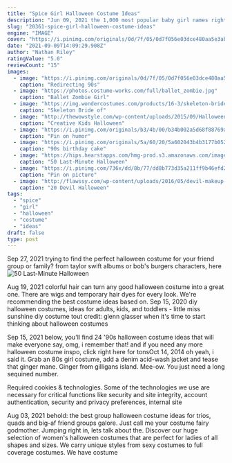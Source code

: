 ```yaml
---
title: "Spice Girl Halloween Costume Ideas"
description: "Jun 09, 2021 the 1,000 most popular baby girl names right now.  Check out our favorite halloween costume ideas for humans. View gallery 35 photos Pumpkin spice latte dog costume."
slug: "20361-spice-girl-halloween-costume-ideas"
engine: "IMAGE"
cover: "https://i.pinimg.com/originals/0d/7f/05/0d7f056e03dce480aa5e3ab98820d768.jpg"
date: "2021-09-09T14:09:29.908Z"
author: "Nathan Riley"
ratingValue: "5.0"
reviewCount: "15"
images:
  - image: "https://i.pinimg.com/originals/0d/7f/05/0d7f056e03dce480aa5e3ab98820d768.jpg"
    caption: "Redirecting 90s"
  - image: "https://photos.costume-works.com/full/ballet_zombie.jpg"
    caption: "Ballet Zombie Girl"
  - image: "https://img.wondercostumes.com/products/16-3/skeleton-bride-of-the-night-women-costume.jpg"
    caption: "Skeleton Bride of"
  - image: "http://thewowstyle.com/wp-content/uploads/2015/09/Halloween-Costumes-for-Kids.jpg"
    caption: "Creative Kids Halloween"
  - image: "https://i.pinimg.com/originals/b3/4b/00/b34b002a5d68f88769a7675d27834196.jpg"
    caption: "Pin on humor"
  - image: "https://i.pinimg.com/originals/5a/60/20/5a602043b4b3177b052e7e950da38082.jpg"
    caption: "90s birthday cake"
  - image: "https://hips.hearstapps.com/hmg-prod.s3.amazonaws.com/images/starbucks-cup-halloween-costume-1531982698.jpg?crop=0.921xw:0.931xh;0,0.0536xh&resize=480:*"
    caption: "50 Last-Minute Halloween"
  - image: "https://i.pinimg.com/736x/dd/8b/77/dd8b773d35a211ff9b46efd25d82ee1c.jpg"
    caption: "Pin on picture"
  - image: "http://flawssy.com/wp-content/uploads/2016/05/devil-makeup-ideas.jpg"
    caption: "20 Devil Halloween"
tags:
  - "spice"
  - "girl"
  - "halloween"
  - "costume"
  - "ideas"
draft: false
type: post
---
```


Sep 27, 2021 trying to find the perfect halloween costume for your friend group or family? from taylor swift albums or bob's burgers characters, here
![50 Last-Minute Halloween](https://hips.hearstapps.com/hmg-prod.s3.amazonaws.com/images/starbucks-cup-halloween-costume-1531982698.jpg?crop=0.921xw:0.931xh;0,0.0536xh&resize=480:* "50 Last-Minute Halloween")

Aug 19, 2021 colorful hair can turn any good halloween costume into a great one. There are wigs and temporary hair dyes for every look. We&#39;re recommending the best costume ideas based on. Sep 15, 2020 diy halloween costumes, ideas for adults, kids, and toddlers - little miss sunshine diy costume tout credit: glenn glasser when it&#39;s time to start thinking about halloween costumes
<!--inArticleAds-->

<!--galleryOne-->

Sep 15, 2021 below, you'll find 24 '90s halloween costume ideas that will make everyone say, omg, i remember that! and if you need any more halloween costume inspo, click right here for tonsOct 14, 2014 oh yeah, i said it. Grab an 80s girl costume, add a denim acid-wash jacket and tease that ginger mane. Ginger from gilligans island. Mee-ow. You just need a long sequined number.
<!--inArticleAds-->

<!--galleryTwo-->

Required cookies & technologies. Some of the technologies we use are necessary for critical functions like security and site integrity, account authentication, security and privacy preferences, internal site
<!--galleryThree-->

Aug 03, 2021 behold: the best group halloween costume ideas for trios, quads and big-af friend groups galore. Just call me your costume fairy godmother. Jumping right in, lets talk about the. Discover our huge selection of women's halloween costumes that are perfect for ladies of all shapes and sizes. We carry unique styles from sexy costumes to full coverage costumes. We have costume